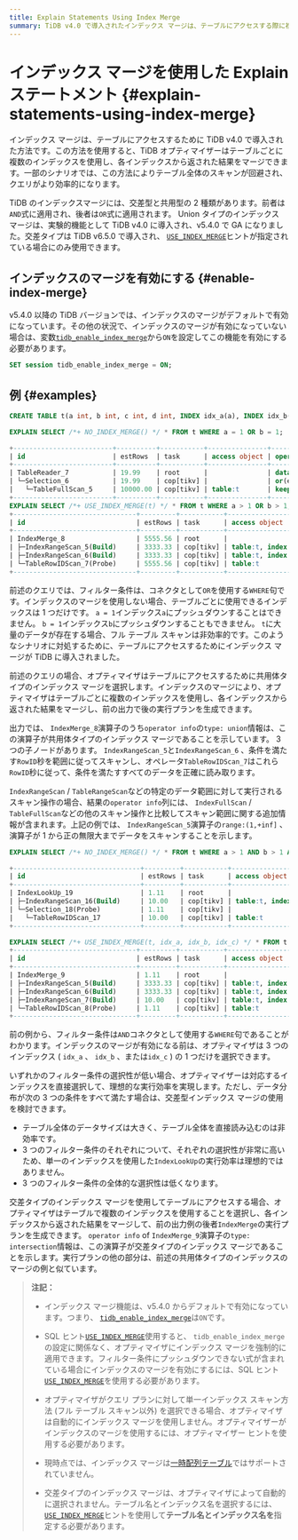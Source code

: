 ```yaml
---
title: Explain Statements Using Index Merge
summary: TiDB v4.0 で導入されたインデックス マージは、テーブルにアクセスする際に複数のインデックスを使用し、効率的なクエリを実現します。交差型と共用型の 2 種類があり、v5.4.0 以降の TiDB バージョンではデフォルトで有効になっています。インデックスのマージを使用するには、[tidb_enable_index_merge](/system-variables.md#tidb_enable_index_merge-new-in-v40)をONに設定します。また、SQL ヒント[USE_INDEX_MERGE](/optimizer-hints.md#use_index_merget1_name-idx1_name--idx2_name-)を使用して強制的に適用することも可能です。
---
```


# インデックス マージを使用した Explain ステートメント {#explain-statements-using-index-merge}

インデックス マージは、テーブルにアクセスするために TiDB v4.0 で導入された方法です。この方法を使用すると、TiDB オプティマイザーはテーブルごとに複数のインデックスを使用し、各インデックスから返された結果をマージできます。一部のシナリオでは、この方法によりテーブル全体のスキャンが回避され、クエリがより効率的になります。

TiDB のインデックスマージには、交差型と共用型の 2 種類があります。前者は`AND`式に適用され、後者は`OR`式に適用されます。 Union タイプのインデックス マージは、実験的機能として TiDB v4.0 に導入され、v5.4.0 で GA になりました。交差タイプは TiDB v6.5.0 で導入され、 [`USE_INDEX_MERGE`](/optimizer-hints.md#use_index_merget1_name-idx1_name--idx2_name-)ヒントが指定されている場合にのみ使用できます。

## インデックスのマージを有効にする {#enable-index-merge}

v5.4.0 以降の TiDB バージョンでは、インデックスのマージがデフォルトで有効になっています。その他の状況で、インデックスのマージが有効になっていない場合は、変数[`tidb_enable_index_merge`](/system-variables.md#tidb_enable_index_merge-new-in-v40)から`ON`を設定してこの機能を有効にする必要があります。

```sql
SET session tidb_enable_index_merge = ON;
```

## 例 {#examples}

```sql
CREATE TABLE t(a int, b int, c int, d int, INDEX idx_a(a), INDEX idx_b(b), INDEX idx_c(c), INDEX idx_d(d));
```

```sql
EXPLAIN SELECT /*+ NO_INDEX_MERGE() */ * FROM t WHERE a = 1 OR b = 1;

+-------------------------+----------+-----------+---------------+--------------------------------------+
| id                      | estRows  | task      | access object | operator info                        |
+-------------------------+----------+-----------+---------------+--------------------------------------+
| TableReader_7           | 19.99    | root      |               | data:Selection_6                     |
| └─Selection_6           | 19.99    | cop[tikv] |               | or(eq(test.t.a, 1), eq(test.t.b, 1)) |
|   └─TableFullScan_5     | 10000.00 | cop[tikv] | table:t       | keep order:false, stats:pseudo       |
+-------------------------+----------+-----------+---------------+--------------------------------------+
EXPLAIN SELECT /*+ USE_INDEX_MERGE(t) */ * FROM t WHERE a > 1 OR b > 1;
+-------------------------------+---------+-----------+-------------------------+------------------------------------------------+
| id                            | estRows | task      | access object           | operator info                                  |
+-------------------------------+---------+-----------+-------------------------+------------------------------------------------+
| IndexMerge_8                  | 5555.56 | root      |                         | type: union                                    |
| ├─IndexRangeScan_5(Build)     | 3333.33 | cop[tikv] | table:t, index:idx_a(a) | range:(1,+inf], keep order:false, stats:pseudo |
| ├─IndexRangeScan_6(Build)     | 3333.33 | cop[tikv] | table:t, index:idx_b(b) | range:(1,+inf], keep order:false, stats:pseudo |
| └─TableRowIDScan_7(Probe)     | 5555.56 | cop[tikv] | table:t                 | keep order:false, stats:pseudo                 |
+-------------------------------+---------+-----------+-------------------------+------------------------------------------------+
```

前述のクエリでは、フィルター条件は、コネクタとして`OR`を使用する`WHERE`句です。インデックスのマージを使用しない場合、テーブルごとに使用できるインデックスは 1 つだけです。 `a = 1`インデックス`a`にプッシュダウンすることはできません。 `b = 1`インデックス`b`にプッシュダウンすることもできません。 `t`に大量のデータが存在する場合、フル テーブル スキャンは非効率的です。このようなシナリオに対処するために、テーブルにアクセスするためにインデックス マージが TiDB に導入されました。

前述のクエリの場合、オプティマイザはテーブルにアクセスするために共用体タイプのインデックス マージを選択します。インデックスのマージにより、オプティマイザはテーブルごとに複数のインデックスを使用し、各インデックスから返された結果をマージし、前の出力で後の実行プランを生成できます。

出力では、 `IndexMerge_8`演算子のうち`operator info`の`type: union`情報は、この演算子が共用体タイプのインデックス マージであることを示しています。 3 つの子ノードがあります。 `IndexRangeScan_5`と`IndexRangeScan_6` 、条件を満たす`RowID`秒を範囲に従ってスキャンし、オペレータ`TableRowIDScan_7`はこれら`RowID`秒に従って、条件を満たすすべてのデータを正確に読み取ります。

`IndexRangeScan` / `TableRangeScan`などの特定のデータ範囲に対して実行されるスキャン操作の場合、結果の`operator info`列には、 `IndexFullScan` / `TableFullScan`などの他のスキャン操作と比較してスキャン範囲に関する追加情報が含まれます。上記の例では、 `IndexRangeScan_5`演算子の`range:(1,+inf]` 、演算子が 1 から正の無限大までデータをスキャンすることを示します。

```sql
EXPLAIN SELECT /*+ NO_INDEX_MERGE() */ * FROM t WHERE a > 1 AND b > 1 AND c = 1;  -- Does not use index merge

+--------------------------------+---------+-----------+-------------------------+---------------------------------------------+
| id                             | estRows | task      | access object           | operator info                               |
+--------------------------------+---------+-----------+-------------------------+---------------------------------------------+
| IndexLookUp_19                 | 1.11    | root      |                         |                                             |
| ├─IndexRangeScan_16(Build)     | 10.00   | cop[tikv] | table:t, index:idx_c(c) | range:[1,1], keep order:false, stats:pseudo |
| └─Selection_18(Probe)          | 1.11    | cop[tikv] |                         | gt(test.t.a, 1), gt(test.t.b, 1)            |
|   └─TableRowIDScan_17          | 10.00   | cop[tikv] | table:t                 | keep order:false, stats:pseudo              |
+--------------------------------+---------+-----------+-------------------------+---------------------------------------------+

EXPLAIN SELECT /*+ USE_INDEX_MERGE(t, idx_a, idx_b, idx_c) */ * FROM t WHERE a > 1 AND b > 1 AND c = 1;  -- Uses index merge
+-------------------------------+---------+-----------+-------------------------+------------------------------------------------+
| id                            | estRows | task      | access object           | operator info                                  |
+-------------------------------+---------+-----------+-------------------------+------------------------------------------------+
| IndexMerge_9                  | 1.11    | root      |                         | type: intersection                             |
| ├─IndexRangeScan_5(Build)     | 3333.33 | cop[tikv] | table:t, index:idx_a(a) | range:(1,+inf], keep order:false, stats:pseudo |
| ├─IndexRangeScan_6(Build)     | 3333.33 | cop[tikv] | table:t, index:idx_b(b) | range:(1,+inf], keep order:false, stats:pseudo |
| ├─IndexRangeScan_7(Build)     | 10.00   | cop[tikv] | table:t, index:idx_c(c) | range:[1,1], keep order:false, stats:pseudo    |
| └─TableRowIDScan_8(Probe)     | 1.11    | cop[tikv] | table:t                 | keep order:false, stats:pseudo                 |
+-------------------------------+---------+-----------+-------------------------+------------------------------------------------+
```

前の例から、フィルター条件は`AND`コネクタとして使用する`WHERE`句であることがわかります。インデックスのマージが有効になる前は、オプティマイザは 3 つのインデックス ( `idx_a` 、 `idx_b` 、または`idx_c` ) の 1 つだけを選択できます。

いずれかのフィルター条件の選択性が低い場合、オプティマイザーは対応するインデックスを直接選択して、理想的な実行効率を実現します。ただし、データ分布が次の 3 つの条件をすべて満たす場合は、交差型インデックス マージの使用を検討できます。

-   テーブル全体のデータサイズは大きく、テーブル全体を直接読み込むのは非効率です。
-   3 つのフィルター条件のそれぞれについて、それぞれの選択性が非常に高いため、単一のインデックスを使用した`IndexLookUp`の実行効率は理想的ではありません。
-   3 つのフィルター条件の全体的な選択性は低くなります。

交差タイプのインデックス マージを使用してテーブルにアクセスする場合、オプティマイザはテーブルで複数のインデックスを使用することを選択し、各インデックスから返された結果をマージして、前の出力例の後者`IndexMerge`の実行プランを生成できます。 `operator info` of `IndexMerge_9`演算子の`type: intersection`情報は、この演算子が交差タイプのインデックス マージであることを示します。実行プランの他の部分は、前述の共用体タイプのインデックスのマージの例と似ています。

> **注記：**
>
> -   インデックス マージ機能は、v5.4.0 からデフォルトで有効になっています。つまり、 [`tidb_enable_index_merge`](/system-variables.md#tidb_enable_index_merge-new-in-v40)は`ON`です。
>
> -   SQL ヒント[`USE_INDEX_MERGE`](/optimizer-hints.md#use_index_merget1_name-idx1_name--idx2_name-)使用すると、 `tidb_enable_index_merge`の設定に関係なく、オプティマイザにインデックス マージを強制的に適用できます。フィルター条件にプッシュダウンできない式が含まれている場合にインデックスのマージを有効にするには、SQL ヒント[`USE_INDEX_MERGE`](/optimizer-hints.md#use_index_merget1_name-idx1_name--idx2_name-)を使用する必要があります。
>
> -   オプティマイザがクエリ プランに対して単一インデックス スキャン方法 (フル テーブル スキャン以外) を選択できる場合、オプティマイザは自動的にインデックス マージを使用しません。オプティマイザーがインデックスのマージを使用するには、オプティマイザー ヒントを使用する必要があります。
>
> -   現時点では、インデックス マージは[一時配列テーブル](/temporary-tables.md)ではサポートされていません。
>
> -   交差タイプのインデックス マージは、オプティマイザによって自動的に選択されません。テーブル名とインデックス名を選択するには、 [`USE_INDEX_MERGE`](/optimizer-hints.md#use_index_merget1_name-idx1_name--idx2_name-)ヒントを使用して**テーブル名とインデックス名を**指定する必要があります。
